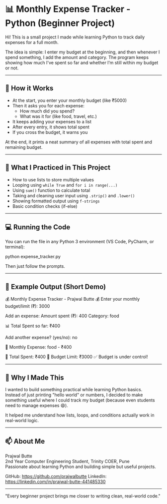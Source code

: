 # 📊 Monthly Expense Tracker - Python (Beginner Project)

Hi! This is a small project I made while learning Python to track daily expenses for a full month.

The idea is simple: I enter my budget at the beginning, and then whenever I spend something, I add the amount and category. The program keeps showing how much I've spent so far and whether I’m still within my budget or not.

---

## 🔧 How it Works

- At the start, you enter your monthly budget (like ₹5000)
- Then it asks you for each expense:
  - How much did you spend?
  - What was it for (like food, travel, etc.)
- It keeps adding your expenses to a list
- After every entry, it shows total spent
- If you cross the budget, it warns you

At the end, it prints a neat summary of all expenses with total spent and remaining budget.

---

## 🧠 What I Practiced in This Project

- How to use lists to store multiple values
- Looping using `while True` and `for i in range(...)`
- Using `sum()` function to calculate total
- Taking and cleaning user input using `.strip()` and `.lower()`
- Showing formatted output using `f-strings`
- Basic condition checks (if-else)

---

## 💻 Running the Code

You can run the file in any Python 3 environment (VS Code, PyCharm, or terminal):

python expense_tracker.py

Then just follow the prompts.

---

## 📌 Example Output (Short Demo)

💰 Monthly Expense Tracker - Prajwal Butte 💰
Enter your monthly budget/limit (₹): 3000

Add an expense:
Amount spent (₹): 400
Category: food

📊 Total Spent so far: ₹400

Add another expense? (yes/no): no

🧾 Monthly Expense:
food - ₹400

💸 Total Spent: ₹400
💼 Budget Limit: ₹3000
✅ Budget is under control!

---

## 🔎 Why I Made This

I wanted to build something practical while learning Python basics.  
Instead of just printing "hello world" or numbers, I decided to make something useful where I could track my budget (because even students need to manage expenses 😄).

It helped me understand how lists, loops, and conditions actually work in real-world logic.

---

## 📫 About Me

Prajwal Butte  
2nd Year Computer Engineering Student, Trinity COER, Pune  
Passionate about learning Python and building simple but useful projects.

GitHub: https://github.com/prajwalbutte 
LinkedIn: https://linkedin.com/in/prajwal-butte-441485330

---

"Every beginner project brings me closer to writing clean, real-world code."